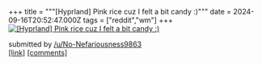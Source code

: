 +++
title = """[Hyprland] Pink rice cuz I felt a bit candy :)"""
date = 2024-09-16T20:52:47.000Z
tags = ["reddit","wm"]
+++
[![[Hyprland] Pink rice cuz I felt a bit candy :)](https://b.thumbs.redditmedia.com/490y_7_k6n9aafb7VTc-GJ0yan0tOxDPgZFwFqwdDmg.jpg "[Hyprland] Pink rice cuz I felt a bit candy :)")](https://www.reddit.com/r/unixporn/comments/1fifmqc/hyprland_pink_rice_cuz_i_felt_a_bit_candy/)

submitted by [/u/No-Nefariousness9863](https://www.reddit.com/user/No-Nefariousness9863)  
[\[link\]](https://www.reddit.com/gallery/1fifmqc) [\[comments\]](https://www.reddit.com/r/unixporn/comments/1fifmqc/hyprland_pink_rice_cuz_i_felt_a_bit_candy/)
